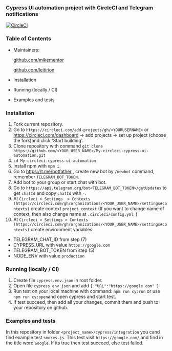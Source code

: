 ### Cypress UI automation project with CircleCI and Telegram notifications
[![CircleCI](https://circleci.com/gh/Leitirion/My-circleci-cypress-ui-automation/tree/master.svg?style=svg)](https://circleci.com/gh/Leitirion/My-circleci-cypress-ui-automation/tree/master)

### Table of Contents

- Maintainers:

  [github.com/mikementor](https://github.com/mikementor)

  	
		
  [github.com/leitirion](https://github.com/leitirion)
	 
- Installation
- Running (locally / CI)
- Examples and tests

### Installation
 1. Fork current repository.
 2. Go to ```https://circleci.com/add-projects/gh/<YOURUSERNAME>``` or 
https://circleci.com/dashboard -> add projects -> set up project (choose the fork)and click  'Start building'.
 3. Clone repository with command ```git clone https://github.com/<YOUR_USER_NAME>/My-circleci-cypress-ui-automation.git```
 4. ```cd My-circleci-cypress-ui-automation```
 5. Install npm with ```npm i```.
 6. Go to https://t.me/botfather , create new bot by ```/newbot``` command, remember ```TELEGRAM_BOT_TOKEN```.
 7. Add bot to your group or start chat with bot.
 8. Go to ```https://api.telegram.org/bot<TELEGRAM_BOT_TOKEN>/getUpdates``` to get ```chatId``` and copy ```chatId``` with ```-```.
 9. At ```Circleci > Settings  > Contexts (https://circleci.com/gh/organizations/<YOUR_USER_NAME>/settings#contexts)``` create context ```project_context``` (If you want to change name of context, then also change name at ```.circleci/config.yml ```)
 10. At ```Circleci > Settings > Contexts (https://circleci.com/gh/organizations/<YOUR_USER_NAME>/settings#contexts)``` create environment variables: 
 - TELEGRAM_CHAT_ID from  step (7)
 - CYPRESS_URL with value ```https://google.com```
 - TELEGRAM_BOT_TOKEN from step (5)
 - NODE_ENV with value ```production```

###  Running (locally / CI)
1. Create file ```cypress.env.json``` in root folder.
2. Open file ```cypress.env.json``` and add 
```{ "URL":"https://google.com" }```
3. Run test on your local machine with command: ```npm run cy:run``` or use ```npm run cy:open```and open cypress and start test.
4. If test succeed, then add all your changes, commit them and push to your repository on github.


### Examples and tests
In this repository in folder ```<project_name>/cypress/integration``` you cand find example test ```smokes.js```.
This test visit ```https://google.com/``` and find in the title word ```Google```.
If its true then test succeed, else test failed.
 
